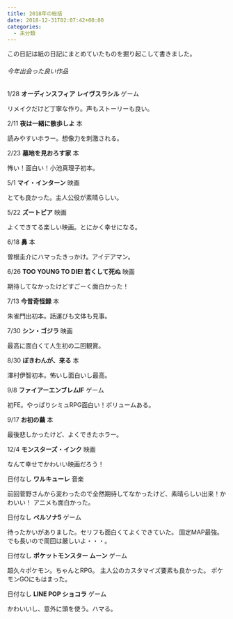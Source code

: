 ```yaml
---
title: 2018年の総括
date: 2018-12-31T02:07:42+00:00
categories:
  - 未分類
---
```

この日記は紙の日記にまとめていたものを掘り起こして書きました。

###### 今年出会った良い作品

1/28 **オーディンスフィア レイヴスラシル** ゲーム

リメイクだけど丁寧な作り。声もストーリーも良い。

2/11 **夜は一緒に散歩しよ** 本

読みやすいホラー。想像力を刺激される。

2/23 **墓地を見おろす家** 本

怖い！面白い！小池真理子初本。

5/1 **マイ・インターン** 映画

とても良かった。主人公役が素晴らしい。

5/22 **ズートピア** 映画

よくできてる楽しい映画。とにかく幸せになる。

6/18 **鼻** 本

曽根圭介にハマったきっかけ。アイデアマン。

6/26 **TOO YOUNG TO DIE! 若くして死ぬ** 映画

期待してなかったけどすごーく面白かった！

7/13 **今昔奇怪録** 本

朱雀門出初本。話運びも文体も見事。

7/30 **シン・ゴジラ** 映画

最高に面白くて人生初の二回観賞。

8/30 **ぼきわんが、来る** 本

澤村伊智初本。怖いし面白いし最高。

9/8 **ファイアーエンブレムIF** ゲーム

初FE。やっぱりシミュRPG面白い！ボリュームある。

9/17 **お初の繭** 本

最後悲しかったけど、よくできたホラー。

12/4 **モンスターズ・インク** 映画

なんて幸せでかわいい映画だろう！

日付なし **ワルキューレ** 音楽

前回菅野さんから変わったので全然期待してなかったけど、素晴らしい出来！かわいい！
アニメも面白かった。

日付なし **ペルソナ5** ゲーム

待ったかいがありました。セリフも面白くてよくできていた。
固定MAP最強。
でも長いので周回は厳しいよ・・・。

日付なし **ポケットモンスター ムーン** ゲーム

超久々ポケモン。ちゃんとRPG。
主人公のカスタマイズ要素も良かった。
ポケモンGOにもはまった。

日付なし **LINE POP ショコラ** ゲーム

かわいいし、意外に頭を使う。ハマる。


